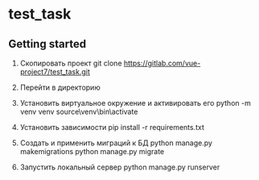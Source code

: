 # test_task



## Getting started

1) Скопировать проект
git clone https://gitlab.com/vue-project7/test_task.git

2) Перейти в директорию

3) Установить виртуальное окружение и активировать его
python -m venv venv
source\venv\bin\activate

4) Установить зависимости
pip install -r requirements.txt

5) Создать и применить миграций к БД
python manage.py makemigrations
python manage.py migrate

6) Запустить локальный сервер
python manage.py runserver





